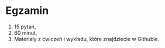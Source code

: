 # Egzamin

1. 15 pytań,
2. 60 minut,
3. Materiały z ćwiczeń i wykładu, które znajdziecie w Githubie.
